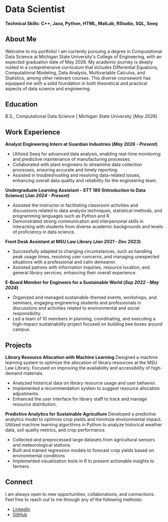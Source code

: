 # Data Scientist  

#### Technical Skills: C++, Java, Python, HTML, MatLab, RStudio, SQL, Seeq

## About Me
Welcome to my portfolio! I am currently pursuing a degree in Computational Data Science at Michigan State University's College of Engineering, with an expected graduation date of May 2026. My academic journey is deeply rooted in a comprehensive curriculum that includes Differential Equations, Computational Modeling, Data Analysis, Multivariable Calculus, and Statistics, among other relevant courses. This diverse coursework has equipped me with a solid foundation in both theoretical and practical aspects of data science and engineering.

## Education
B.S., Computational Data Science | Michigan State University (_May 2026_) 

## Work Experience
**Analyst Engineering Intern at Guardian Industries (_May 2026 - Present_)**
- Utilized Seeq for advanced data analysis, enabling real-time monitoring and predictive maintenance of manufacturing processes.
- Collaborated with plant engineers to streamline data collection processes, ensuring accurate and timely reporting.
- Assisted in troubleshooting and resolving data-related issues, enhancing overall data quality and reliability for the engineering team.

**Undergraduate Learning Assistant - STT 180 (Introduction to Data Science) (_Jan 2024 - Present_)**
- Assisted the instructor in facilitating classroom activities and discussions related to data analysis techniques, statistical methods, and programming languages such as Python and R.
- Demonstrated strong communication and interpersonal skills in interacting with students from diverse academic backgrounds and levels of proficiency in data science.

**Front Desk Assistant at MSU Law Library (_Jan 2021 - Dec 2023_)**
- Successfully adapted to changing circumstances, such as handling peak usage times, resolving user concerns, and managing unexpected situations with a professional and calm demeanor.
- Assisted patrons with information inquiries, resource location, and general library services, enhancing their overall experience.

**E-Board Member for Engineers for a Sustainable World (_Sep 2022 - May 2024_)**
- Organized and managed sustainable-themed events, workshops, and seminars, engaging engineering students and professionals in discussions and activities related to environmental and social responsibility.
- Led a team of 10 members in planning, coordinating, and executing a high-impact sustainability project focused on building bee boxes around campus.

## Projects
**Library Resource Allocation with Machine Learning**
Designed a machine learning system to optimize the allocation of library resources at the MSU Law Library. Focused on improving the availability and accessibility of high-demand materials.
- Analyzed historical data on library resource usage and user behavior.
- Implemented a recommendation system to suggest resource allocation adjustments.
- Enhanced the user interface for library staff to track and manage resource distribution.

**Predictive Analytics for Sustainable Agriculture**
Developed a predictive analytics model to optimize crop yields and minimize environmental impact. Utilized machine learning algorithms in Python to analyze historical weather data, soil quality metrics, and crop performance.
- Collected and preprocessed large datasets from agricultural sensors and meteorological stations.
- Built and trained regression models to forecast crop yields based on environmental conditions
- Implemented visualization tools in R to present actionable insights to farmers.

## Connect
I am always open to new opportunities, collaborations, and connections. Feel free to reach out to me through any of the following methods:
- [LinkedIn](https://www.linkedin.com/in/meghana-srinivas-reddy-07042003/)
- [GitHub](https://github.com/reddyme1)
